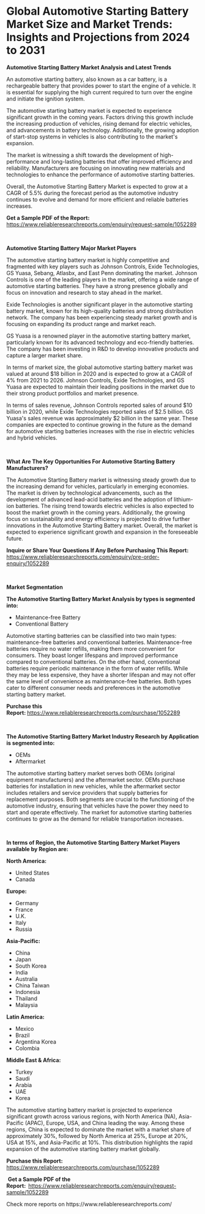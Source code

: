 <p><h1>Global Automotive Starting Battery Market Size and Market Trends: Insights and Projections from 2024 to 2031</h1></p><p><strong>Automotive Starting Battery Market Analysis and Latest Trends</strong></p>
<p><p>An automotive starting battery, also known as a car battery, is a rechargeable battery that provides power to start the engine of a vehicle. It is essential for supplying the high current required to turn over the engine and initiate the ignition system.</p><p>The automotive starting battery market is expected to experience significant growth in the coming years. Factors driving this growth include the increasing production of vehicles, rising demand for electric vehicles, and advancements in battery technology. Additionally, the growing adoption of start-stop systems in vehicles is also contributing to the market's expansion.</p><p>The market is witnessing a shift towards the development of high-performance and long-lasting batteries that offer improved efficiency and reliability. Manufacturers are focusing on innovating new materials and technologies to enhance the performance of automotive starting batteries.</p><p>Overall, the Automotive Starting Battery Market is expected to grow at a CAGR of 5.5% during the forecast period as the automotive industry continues to evolve and demand for more efficient and reliable batteries increases.</p></p>
<p><strong>Get a Sample PDF of the Report:&nbsp;</strong> <a href="https://www.reliableresearchreports.com/enquiry/request-sample/1052289">https://www.reliableresearchreports.com/enquiry/request-sample/1052289</a></p>
<p>&nbsp;</p>
<p><strong>Automotive Starting Battery Major Market Players</strong></p>
<p><p>The automotive starting battery market is highly competitive and fragmented with key players such as Johnson Controls, Exide Technologies, GS Yuasa, Sebang, Atlasbx, and East Penn dominating the market. Johnson Controls is one of the leading players in the market, offering a wide range of automotive starting batteries. They have a strong presence globally and focus on innovation and research to stay ahead in the market.</p><p>Exide Technologies is another significant player in the automotive starting battery market, known for its high-quality batteries and strong distribution network. The company has been experiencing steady market growth and is focusing on expanding its product range and market reach.</p><p>GS Yuasa is a renowned player in the automotive starting battery market, particularly known for its advanced technology and eco-friendly batteries. The company has been investing in R&D to develop innovative products and capture a larger market share.</p><p>In terms of market size, the global automotive starting battery market was valued at around $18 billion in 2020 and is expected to grow at a CAGR of 4% from 2021 to 2026. Johnson Controls, Exide Technologies, and GS Yuasa are expected to maintain their leading positions in the market due to their strong product portfolios and market presence.</p><p>In terms of sales revenue, Johnson Controls reported sales of around $10 billion in 2020, while Exide Technologies reported sales of $2.5 billion. GS Yuasa's sales revenue was approximately $2 billion in the same year. These companies are expected to continue growing in the future as the demand for automotive starting batteries increases with the rise in electric vehicles and hybrid vehicles.</p></p>
<p>&nbsp;</p>
<p><strong>What Are The Key Opportunities For Automotive Starting Battery Manufacturers?</strong></p>
<p><p>The Automotive Starting Battery market is witnessing steady growth due to the increasing demand for vehicles, particularly in emerging economies. The market is driven by technological advancements, such as the development of advanced lead-acid batteries and the adoption of lithium-ion batteries. The rising trend towards electric vehicles is also expected to boost the market growth in the coming years. Additionally, the growing focus on sustainability and energy efficiency is projected to drive further innovations in the Automotive Starting Battery market. Overall, the market is expected to experience significant growth and expansion in the foreseeable future.</p></p>
<p><strong>Inquire or Share Your Questions If Any Before Purchasing This Report:</strong> <a href="https://www.reliableresearchreports.com/enquiry/pre-order-enquiry/1052289">https://www.reliableresearchreports.com/enquiry/pre-order-enquiry/1052289</a></p>
<p>&nbsp;</p>
<p><strong>Market Segmentation</strong></p>
<p><strong>The Automotive Starting Battery Market Analysis by types is segmented into:</strong></p>
<p><ul><li>Maintenance-free Battery</li><li>Conventional Battery</li></ul></p>
<p><p>Automotive starting batteries can be classified into two main types: maintenance-free batteries and conventional batteries. Maintenance-free batteries require no water refills, making them more convenient for consumers. They boast longer lifespans and improved performance compared to conventional batteries. On the other hand, conventional batteries require periodic maintenance in the form of water refills. While they may be less expensive, they have a shorter lifespan and may not offer the same level of convenience as maintenance-free batteries. Both types cater to different consumer needs and preferences in the automotive starting battery market.</p></p>
<p><strong>Purchase this Report:&nbsp;</strong><a href="https://www.reliableresearchreports.com/purchase/1052289">https://www.reliableresearchreports.com/purchase/1052289</a></p>
<p>&nbsp;</p>
<p><strong>The Automotive Starting Battery Market Industry Research by Application is segmented into:</strong></p>
<p><ul><li>OEMs</li><li>Aftermarket</li></ul></p>
<p><p>The automotive starting battery market serves both OEMs (original equipment manufacturers) and the aftermarket sector. OEMs purchase batteries for installation in new vehicles, while the aftermarket sector includes retailers and service providers that supply batteries for replacement purposes. Both segments are crucial to the functioning of the automotive industry, ensuring that vehicles have the power they need to start and operate effectively. The market for automotive starting batteries continues to grow as the demand for reliable transportation increases.</p></p>
<p>&nbsp;</p>
<p><strong>In terms of Region, the Automotive Starting Battery Market Players available by Region are:</strong></p>
<p>
    <p> <strong> North America: </strong>
        <ul>
            <li>United States</li>
            <li>Canada</li>
        </ul>
        </p> 
    <p> <strong> Europe: </strong>
        <ul>
            <li>Germany</li>
            <li>France</li>
            <li>U.K.</li>
            <li>Italy</li>
            <li>Russia</li>
        </ul>
        </p> 
    <p> <strong> Asia-Pacific: </strong>
        <ul>
            <li>China</li>
            <li>Japan</li>
            <li>South Korea</li>
            <li>India</li>
            <li>Australia</li>
            <li>China Taiwan</li>
            <li>Indonesia</li>
            <li>Thailand</li>
            <li>Malaysia</li>
        </ul>
        </p> 
    <p> <strong> Latin America: </strong>
        <ul>
            <li>Mexico</li>
            <li>Brazil</li>
            <li>Argentina Korea</li>
            <li>Colombia</li>
        </ul>
        </p> 
    <p> <strong> Middle East & Africa: </strong>
        <ul>
            <li>Turkey</li>
            <li>Saudi</li>
            <li>Arabia</li>
            <li>UAE</li>
            <li>Korea</li>
        </ul>
    </p>
    </p>
<p><p>The automotive starting battery market is projected to experience significant growth across various regions, with North America (NA), Asia-Pacific (APAC), Europe, USA, and China leading the way. Among these regions, China is expected to dominate the market with a market share of approximately 30%, followed by North America at 25%, Europe at 20%, USA at 15%, and Asia-Pacific at 10%. This distribution highlights the rapid expansion of the automotive starting battery market globally.</p></p>
<p><strong>Purchase this Report: </strong><a href="https://www.reliableresearchreports.com/purchase/1052289">https://www.reliableresearchreports.com/purchase/1052289</a></p>
<p>&nbsp;<strong>Get a Sample PDF of the Report:&nbsp;&nbsp;</strong><a href="https://www.reliableresearchreports.com/enquiry/request-sample/1052289">https://www.reliableresearchreports.com/enquiry/request-sample/1052289</a></p>
<p><strong></strong></p>
<p>Check more reports on https://www.reliableresearchreports.com/</p>